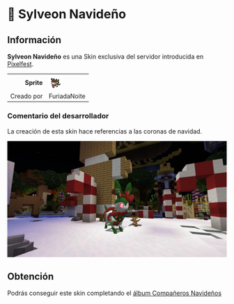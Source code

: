 # 🔖 Sylveon Navideño

## Información

**Sylveon Navideño** es una Skin exclusiva del servidor introducida en [Pixelfest](./).

|||
| ------------------------------: | -------------------------------------------------------------------------------------------------------------------------------------- |
|                      **Sprite** | ![Sprite de Sylveon Navideño](../../images/pokemon/pixelfest/sylveon_pixelfest_sprite.png)                                                          |                                                                                                             |
|                      Creado por | FuriadaNoite                                                                                                                 |


### Comentario del desarrollador
La creación de esta skin hace referencias a las coronas de navidad.

![Vistazo en el juego a Sylveon Navideño](../../images/pokemon/pixelfest/sylveon-preview.png)

## Obtención

Podrás conseguir este skin completando el [álbum Compañeros Navideños](../../funciones/album/album_pixelfest.md)
